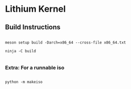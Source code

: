 # Lithium Kernel

## Build Instructions
<code lang="sh">
meson setup build -Darch=x86_64 --cross-file x86_64.txt<br>
ninja -C build<br>
</code>

### Extra: For a runnable iso
<code lang="sh">
python -m makeiso<br>
</code>